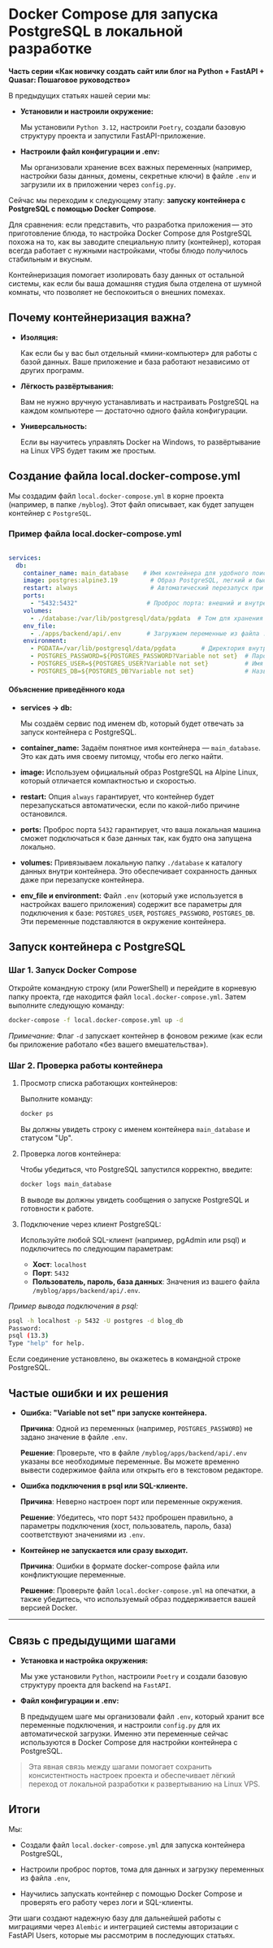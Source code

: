# Docker Compose для запуска PostgreSQL в локальной разработке

**Часть серии «Как новичку создать сайт или блог на Python + FastAPI + Quasar: Пошаговое руководство»**

В предыдущих статьях нашей серии мы:

- **Установили и настроили окружение:**

  Мы установили `Python 3.12`, настроили `Poetry`, создали базовую структуру проекта и запустили FastAPI-приложение.

- **Настроили файл конфигурации и .env:**

  Мы организовали хранение всех важных переменных (например, настройки базы данных, домены, секретные ключи) в файле `.env` и загрузили их в приложении через `config.py`.

Сейчас мы переходим к следующему этапу: **запуску контейнера с PostgreSQL с помощью Docker Compose**.

Для сравнения: если представить, что разработка приложения — это приготовление блюда, то настройка Docker Compose для PostgreSQL похожа на то, как вы заводите специальную плиту (контейнер), которая всегда работает с нужными настройками, чтобы блюдо получилось стабильным и вкусным.

Контейнеризация помогает изолировать базу данных от остальной системы, как если бы ваша домашняя студия была отделена от шумной комнаты, что позволяет не беспокоиться о внешних помехах.

## Почему контейнеризация важна?

- **Изоляция:**

    Как если бы у вас был отдельный «мини-компьютер» для работы с базой данных. Ваше приложение и база работают независимо от других программ.

- **Лёгкость развёртывания:**

    Вам не нужно вручную устанавливать и настраивать PostgreSQL на каждом компьютере — достаточно одного файла конфигурации.

- **Универсальность:**

    Если вы научитесь управлять Docker на Windows, то развёртывание на Linux VPS будет таким же простым.


## Создание файла local.docker-compose.yml

Мы создадим файл `local.docker-compose.yml` в корне проекта (например, в папке `/myblog`). Этот файл описывает, как будет запущен контейнер с `PostgreSQL`.

### Пример файла local.docker-compose.yml

```yaml

services:
  db:
    container_name: main_database    # Имя контейнера для удобного поиска (как ярлык на рабочем столе)
    image: postgres:alpine3.19         # Образ PostgreSQL, легкий и быстрый (аналог экономичной компактной модели)
    restart: always                    # Автоматический перезапуск при сбоях (как резервный генератор)
    ports:
      - "5432:5432"                   # Проброс порта: внешний и внутренний PostgreSQL используют 5432
    volumes:
      - ./database:/var/lib/postgresql/data/pgdata  # Том для хранения данных (как сейф, где хранятся важные файлы)
    env_file:
      - ./apps/backend/api/.env       # Загружаем переменные из файла .env, который мы уже настроили ранее
    environment:
      - PGDATA=/var/lib/postgresql/data/pgdata       # Директория внутри контейнера для данных PostgreSQL
      - POSTGRES_PASSWORD=${POSTGRES_PASSWORD?Variable not set}  # Пароль, подставляемый из .env
      - POSTGRES_USER=${POSTGRES_USER?Variable not set}          # Имя пользователя (из .env)
      - POSTGRES_DB=${POSTGRES_DB?Variable not set}              # Название базы данных (из .env)

```

#### Объяснение приведённого кода

- **services -> db:**
    
    Мы создаём сервис под именем db, который будет отвечать за запуск контейнера с PostgreSQL.

- **container_name:**
    Задаём понятное имя контейнера — `main_database`. Это как дать имя своему питомцу, чтобы его легко найти.

- **image:**
    Используем официальный образ PostgreSQL на Alpine Linux, который отличается компактностью и скоростью.

- **restart:**
    Опция `always` гарантирует, что контейнер будет перезапускаться автоматически, если по какой-либо причине остановился.

- **ports:**
    Проброс порта `5432` гарантирует, что ваша локальная машина сможет подключаться к базе данных так, как будто она запущена локально.

- **volumes:**
    Привязываем локальную папку `./database` к каталогу данных внутри контейнера. Это обеспечивает сохранность данных даже при перезапуске контейнера.

- **env_file и environment:**
    Файл `.env` (который уже используется в настройках вашего приложения) содержит все параметры для подключения к базе: `POSTGRES_USER`, `POSTGRES_PASSWORD`, `POSTGRES_DB`. Эти переменные подставляются в окружение контейнера.

## Запуск контейнера с PostgreSQL

### Шаг 1. Запуск Docker Compose

Откройте командную строку (или PowerShell) и перейдите в корневую папку проекта, где находится файл `local.docker-compose.yml`. Затем выполните следующую команду:

```bash
docker-compose -f local.docker-compose.yml up -d
```

*Примечание:*
Флаг `-d` запускает контейнер в фоновом режиме (как если бы приложение работало «без вашего вмешательства»).

### Шаг 2. Проверка работы контейнера

1. Просмотр списка работающих контейнеров:
    
    Выполните команду:
    
    ```bash
    docker ps
    ```
    Вы должны увидеть строку с именем контейнера `main_database` и статусом "Up".

2. Проверка логов контейнера:

    Чтобы убедиться, что PostgreSQL запустился корректно, введите:

    ```bash
    docker logs main_database
    ```

    В выводе вы должны увидеть сообщения о запуске PostgreSQL и готовности к работе.

3. Подключение через клиент PostgreSQL:

    Используйте любой SQL-клиент (например, pgAdmin или psql) и подключитесь по следующим параметрам:

    * **Хост**: `localhost`
    * **Порт**: `5432`
    * **Пользователь, пароль, база данных**: Значения из вашего файла `/myblog/apps/backend/api/.env`.

*Пример вывода подключения в psql:*
```bash
psql -h localhost -p 5432 -U postgres -d blog_db
Password: 
psql (13.3)
Type "help" for help.
```

Если соединение установлено, вы окажетесь в командной строке PostgreSQL.

## Частые ошибки и их решения

- **Ошибка: "Variable not set" при запуске контейнера.**

    **Причина**: Одной из переменных (например, `POSTGRES_PASSWORD`) не задано значение в файле `.env`.
    
    **Решение**: Проверьте, что в файле `/myblog/apps/backend/api/.env` указаны все необходимые переменные. Вы можете временно вывести содержимое файла или открыть его в текстовом редакторе.

- **Ошибка подключения в psql или SQL-клиенте.**

    **Причина**: Неверно настроен порт или переменные окружения.
    
    **Решение**: Убедитесь, что порт `5432` проброшен правильно, а параметры подключения (хост, пользователь, пароль, база) соответствуют значениями из `.env`.

- **Контейнер не запускается или сразу выходит.**

    **Причина**: Ошибки в формате docker-compose файла или конфликтующие переменные.

    **Решение**: Проверьте файл `local.docker-compose.yml` на опечатки, а также убедитесь, что используемый образ поддерживается вашей версией Docker.

---

## Связь с предыдущими шагами

- **Установка и настройка окружения:**

    Мы уже установили `Python`, настроили `Poetry` и создали базовую структуру проекта для backend на `FastAPI`.

- **Файл конфигурации и .env:**

    В предыдущем шаге мы организовали файл `.env`, который хранит все переменные подключения, и настроили `config.py` для их автоматической загрузки. Именно эти переменные сейчас используются в Docker Compose для настройки контейнера с PostgreSQL.


>Эта явная связь между шагами помогает сохранить консистентность настроек проекта и обеспечивает лёгкий переход от локальной разработки к развертыванию на Linux VPS.

## Итоги

Мы:

- Создали файл `local.docker-compose.yml` для запуска контейнера PostgreSQL,

- Настроили проброс портов, тома для данных и загрузку переменных из файла `.env`,

- Научились запускать контейнер с помощью Docker Compose и проверять его работу через логи и SQL-клиенты.

Эти шаги создают надежную базу для дальнейшей работы с миграциями через `Alembic` и интеграцией системы авторизации с FastAPI Users, которые мы рассмотрим в последующих статьях.








